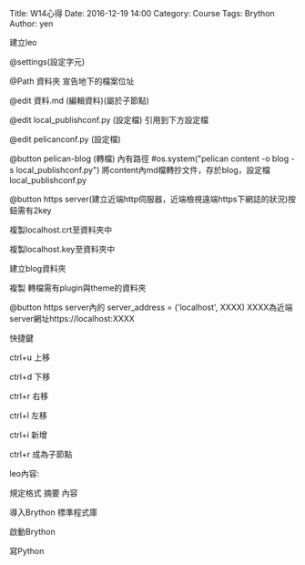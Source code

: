 Title: W14心得
Date: 2016-12-19 14:00
Category: Course
Tags: Brython
Author: yen

建立leo
<!-- PELICAN_END_SUMMARY -->

@settings(設定字元)

@Path 資料夾 宣告地下的檔案位址

@edit 資料.md   (編輯資料)(屬於子節點)

@edit local_publishconf.py (設定檔) 引用到下方設定檔 

@edit pelicanconf.py (設定檔) 

@button pelican-blog (轉檔) 內有路徑 #os.system("pelican content -o blog -s local_publishconf.py") 將content內md檔轉抄文件，存於blog，設定檔local_publishconf.py

@button https server(建立近端http伺服器，近端檢視遠端https下網誌的狀況)按鈕需有2key

複製localhost.crt至資料夾中 

複製localhost.key至資料夾中 

建立blog資料夾 

複製 轉檔需有plugin與theme的資料夾

@button https server內的 server_address = ('localhost', XXXX) XXXX為近端server網址https://localhost:XXXX


快捷鍵 


ctrl+u 上移 

ctrl+d 下移 

ctrl+r 右移 

ctrl+l 左移 

ctrl+i 新增

ctrl+r 成為子節點


leo內容: 


規定格式 摘要 內容 

導入Brython 標準程式庫 

啟動Brython 

寫Python
